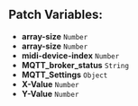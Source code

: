 ## Patch Variables:

* __array-size__ ```Number```
* __array-size__ ```Number```
* __midi-device-index__ ```Number```
* __MQTT_broker_status__ ```String```
* __MQTT_Settings__ ```Object```
* __X-Value__ ```Number```
* __Y-Value__ ```Number```


